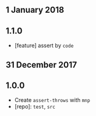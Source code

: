 ## 1 January 2018

## 1.1.0

- [feature] assert by `code`

## 31 December 2017

## 1.0.0

- Create `assert-throws` with `mnp`
- [repo]: `test`, `src`
